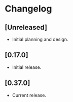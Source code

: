 # Changelog

## [Unreleased]

- Initial planning and design.

## [0.17.0]

- Initial release.

## [0.37.0]

- Current release.

